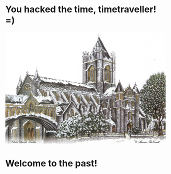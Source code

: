 # You hacked the time, timetraveller! =)

[![Поздравляем!](2019.jpg)](https://www.youtube.com/watch?v=CJQ3lbEByYc)

# Welcome to the past!